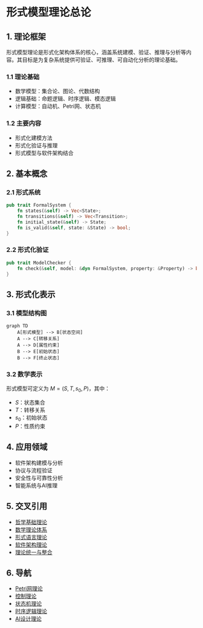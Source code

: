 # 形式模型理论总论

## 1. 理论框架

形式模型理论是形式化架构体系的核心，涵盖系统建模、验证、推理与分析等内容。其目标是为复杂系统提供可验证、可推理、可自动化分析的理论基础。

### 1.1 理论基础

- 数学模型：集合论、图论、代数结构
- 逻辑基础：命题逻辑、时序逻辑、模态逻辑
- 计算模型：自动机、Petri网、状态机

### 1.2 主要内容

- 形式化建模方法
- 形式化验证与推理
- 形式模型与软件架构结合

## 2. 基本概念

### 2.1 形式系统

```rust
pub trait FormalSystem {
    fn states(&self) -> Vec<State>;
    fn transitions(&self) -> Vec<Transition>;
    fn initial_state(&self) -> State;
    fn is_valid(&self, state: &State) -> bool;
}
```

### 2.2 形式化验证

```rust
pub trait ModelChecker {
    fn check(&self, model: &dyn FormalSystem, property: &Property) -> bool;
}
```

## 3. 形式化表示

### 3.1 模型结构图

```mermaid
graph TD
    A[形式模型] --> B[状态空间]
    A --> C[转移关系]
    A --> D[属性约束]
    B --> E[初始状态]
    B --> F[终止状态]
```

### 3.2 数学表示

形式模型可定义为 $M = (S, T, s_0, P)$，其中：

- $S$：状态集合
- $T$：转移关系
- $s_0$：初始状态
- $P$：性质约束

## 4. 应用领域

- 软件架构建模与分析
- 协议与流程验证
- 安全性与可靠性分析
- 智能系统与AI推理

## 5. 交叉引用

- [哲学基础理论](../01-哲学基础理论/00-哲学基础理论总论.md)
- [数学理论体系](../02-数学理论体系/00-数学理论体系总论.md)
- [形式语言理论](../03-形式语言理论/00-形式语言理论总论.md)
- [软件架构理论](../04-软件架构理论/00-软件架构理论总论.md)
- [理论统一与整合](../07-理论统一与整合/00-理论统一与整合总论.md)

## 6. 导航

- [Petri网理论](01-Petri网理论.md)
- [控制理论](02-控制理论.md)
- [状态机理论](03-状态机理论.md)
- [时序逻辑理论](04-时序逻辑理论.md)
- [AI设计理论](05-AI设计理论.md)
